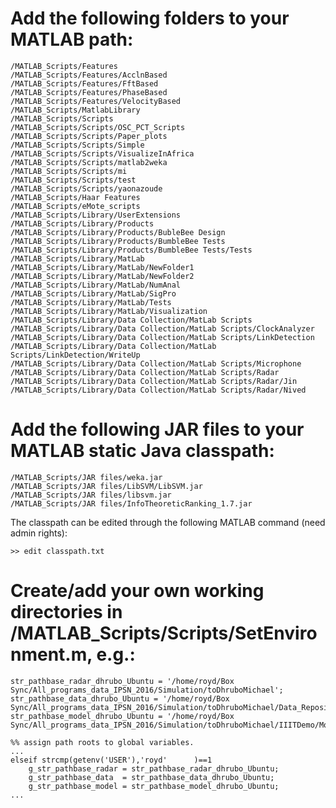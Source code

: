 # Add the following folders to your MATLAB path:

	/MATLAB_Scripts/Features
	/MATLAB_Scripts/Features/AcclnBased
	/MATLAB_Scripts/Features/FftBased
	/MATLAB_Scripts/Features/PhaseBased
	/MATLAB_Scripts/Features/VelocityBased
	/MATLAB_Scripts/MatlabLibrary
	/MATLAB_Scripts/Scripts
	/MATLAB_Scripts/Scripts/OSC_PCT_Scripts
	/MATLAB_Scripts/Scripts/Paper_plots
	/MATLAB_Scripts/Scripts/Simple
	/MATLAB_Scripts/Scripts/VisualizeInAfrica
	/MATLAB_Scripts/Scripts/matlab2weka
	/MATLAB_Scripts/Scripts/mi
	/MATLAB_Scripts/Scripts/test
	/MATLAB_Scripts/Scripts/yaonazoude
	/MATLAB_Scripts/Haar Features
	/MATLAB_Scripts/eMote_scripts
	/MATLAB_Scripts/Library/UserExtensions
	/MATLAB_Scripts/Library/Products
	/MATLAB_Scripts/Library/Products/BubleBee Design
	/MATLAB_Scripts/Library/Products/BumbleBee Tests
	/MATLAB_Scripts/Library/Products/BumbleBee Tests/Tests
	/MATLAB_Scripts/Library/MatLab
	/MATLAB_Scripts/Library/MatLab/NewFolder1
	/MATLAB_Scripts/Library/MatLab/NewFolder2
	/MATLAB_Scripts/Library/MatLab/NumAnal
	/MATLAB_Scripts/Library/MatLab/SigPro
	/MATLAB_Scripts/Library/MatLab/Tests
	/MATLAB_Scripts/Library/MatLab/Visualization
	/MATLAB_Scripts/Library/Data Collection/MatLab Scripts
	/MATLAB_Scripts/Library/Data Collection/MatLab Scripts/ClockAnalyzer
	/MATLAB_Scripts/Library/Data Collection/MatLab Scripts/LinkDetection
	/MATLAB_Scripts/Library/Data Collection/MatLab Scripts/LinkDetection/WriteUp
	/MATLAB_Scripts/Library/Data Collection/MatLab Scripts/Microphone
	/MATLAB_Scripts/Library/Data Collection/MatLab Scripts/Radar
	/MATLAB_Scripts/Library/Data Collection/MatLab Scripts/Radar/Jin
	/MATLAB_Scripts/Library/Data Collection/MatLab Scripts/Radar/Nived

# Add the following JAR files to your MATLAB static Java classpath:

	/MATLAB_Scripts/JAR files/weka.jar
	/MATLAB_Scripts/JAR files/LibSVM/LibSVM.jar
	/MATLAB_Scripts/JAR files/libsvm.jar
	/MATLAB_Scripts/JAR files/InfoTheoreticRanking_1.7.jar

The classpath can be edited through the following MATLAB command (need admin rights):

	>> edit classpath.txt

# Create/add your own working directories in /MATLAB_Scripts/Scripts/SetEnvironment.m, e.g.:

	str_pathbase_radar_dhrubo_Ubuntu = '/home/royd/Box Sync/All_programs_data_IPSN_2016/Simulation/toDhruboMichael';
	str_pathbase_data_dhrubo_Ubuntu = '/home/royd/Box Sync/All_programs_data_IPSN_2016/Simulation/toDhruboMichael/Data_Repository';
	str_pathbase_model_dhrubo_Ubuntu = '/home/royd/Box Sync/All_programs_data_IPSN_2016/Simulation/toDhruboMichael/IIITDemo/Models/royd';
	
	%% assign path roots to global variables.
	...
	elseif strcmp(getenv('USER'),'royd'      )==1
	    g_str_pathbase_radar = str_pathbase_radar_dhrubo_Ubuntu;
	    g_str_pathbase_data  = str_pathbase_data_dhrubo_Ubuntu;
	    g_str_pathbase_model = str_pathbase_model_dhrubo_Ubuntu;
	...
	

